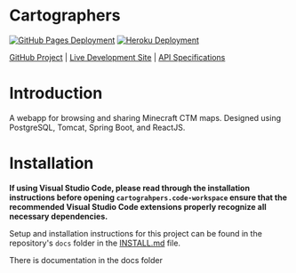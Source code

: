 # Cartographers
[![GitHub Pages Deployment](https://github.com/hydrogen602Trinity/Cartographers/actions/workflows/deploy-gh-pages.yml/badge.svg)](https://github.com/hydrogen602Trinity/Cartographers/actions/workflows/deploy-gh-pages.yml)
[![Heroku Deployment](https://github.com/hydrogen602Trinity/Cartographers/actions/workflows/deploy-heroku.yml/badge.svg)](https://github.com/hydrogen602Trinity/Cartographers/actions/workflows/deploy-heroku.yml)

[GitHub Project](https://github.com/users/hydrogen602Trinity/projects/1/views/1) | [Live Development Site](https://hydrogen602trinity.github.io/Cartographers/) | [API Specifications](https://github.com/hydrogen602Trinity/Cartographers/wiki/CTM-Repository-API)

# Introduction
A webapp for browsing and sharing Minecraft CTM maps. Designed using PostgreSQL, Tomcat, Spring Boot, and ReactJS.

# Installation
**If using Visual Studio Code, please read through the installation instructions before opening `cartograhpers.code-workspace` ensure that the recommended Visual Studio Code extensions properly recognize all necessary dependencies.**

Setup and installation instructions for this project can be found in the repository's `docs` folder in the [INSTALL.md](docs/INSTALL.md) file.

There is documentation in the docs folder
